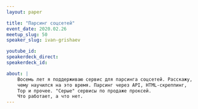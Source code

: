 ```yaml
---
layout: paper

title: "Парсинг соцсетей"
event_date: 2020.02.26
meetup_slug: 50
speaker_slug: ivan-grishaev

youtube_id:
speakerdeck_direct:
speakerdeck_id:

about: |
    Восемь лет я поддерживаю сервис для парсинга соцсетей. Расскажу,
    чему научился на это время. Парсинг через API, HTML-скреппинг,
    Тор и прочее. "Серые" сервисы по продаже проксей.
    Что работает, а что нет.
---
```

